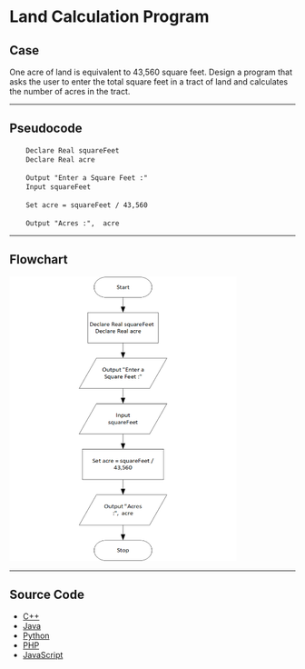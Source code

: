 # Land Calculation Program

## Case

One acre of land is equivalent to 43,560 square feet. Design a program that asks the user to enter the total square feet in a tract of land and calculates the number of acres in the tract.

<hr>

## Pseudocode

```
    Declare Real squareFeet
    Declare Real acre

    Output "Enter a Square Feet :"
    Input squareFeet

    Set acre = squareFeet / 43,560

    Output "Acres :",  acre
```

<hr>

## Flowchart

<img src="landCalculationFlowchart.png" width="400" height="500">

<hr>

## Source Code

- [C++](landCalculation.cpp)
- [Java](landCalculation.java)
- [Python](landCalculation.py)
- [PHP](landCalculation.php)
- [JavaScript](landCalculation.js)
